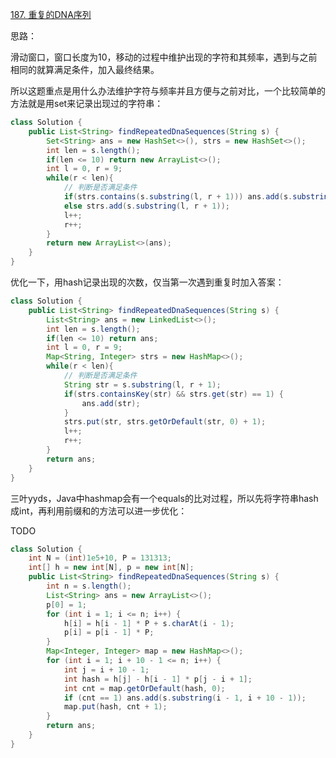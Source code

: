 [187. 重复的DNA序列](https://leetcode.cn/problems/repeated-dna-sequences/)

思路：

滑动窗口，窗口长度为10，移动的过程中维护出现的字符和其频率，遇到与之前相同的就算满足条件，加入最终结果。

所以这题重点是用什么办法维护字符与频率并且方便与之前对比，一个比较简单的方法就是用set来记录出现过的字符串：

```java
class Solution {
    public List<String> findRepeatedDnaSequences(String s) {
        Set<String> ans = new HashSet<>(), strs = new HashSet<>();
        int len = s.length();
        if(len <= 10) return new ArrayList<>();
        int l = 0, r = 9;
        while(r < len){
            // 判断是否满足条件
            if(strs.contains(s.substring(l, r + 1))) ans.add(s.substring(l, r + 1));
            else strs.add(s.substring(l, r + 1));
            l++;
            r++;
        }
        return new ArrayList<>(ans);
    }
}
```

优化一下，用hash记录出现的次数，仅当第一次遇到重复时加入答案：

```java
class Solution {
    public List<String> findRepeatedDnaSequences(String s) {
        List<String> ans = new LinkedList<>();
        int len = s.length();
        if(len <= 10) return ans;
        int l = 0, r = 9;
        Map<String, Integer> strs = new HashMap<>();
        while(r < len){
            // 判断是否满足条件
            String str = s.substring(l, r + 1);
            if(strs.containsKey(str) && strs.get(str) == 1) {
                ans.add(str);
            }
            strs.put(str, strs.getOrDefault(str, 0) + 1);
            l++;
            r++;
        }
        return ans;
    }
}
```

三叶yyds，Java中hashmap会有一个equals的比对过程，所以先将字符串hash成int，再利用前缀和的方法可以进一步优化：

TODO

```java
class Solution {
    int N = (int)1e5+10, P = 131313;
    int[] h = new int[N], p = new int[N];
    public List<String> findRepeatedDnaSequences(String s) {
        int n = s.length();
        List<String> ans = new ArrayList<>();
        p[0] = 1;
        for (int i = 1; i <= n; i++) {
            h[i] = h[i - 1] * P + s.charAt(i - 1);
            p[i] = p[i - 1] * P;
        }
        Map<Integer, Integer> map = new HashMap<>();
        for (int i = 1; i + 10 - 1 <= n; i++) {
            int j = i + 10 - 1;
            int hash = h[j] - h[i - 1] * p[j - i + 1];
            int cnt = map.getOrDefault(hash, 0);
            if (cnt == 1) ans.add(s.substring(i - 1, i + 10 - 1));
            map.put(hash, cnt + 1);
        }
        return ans;
    }
}
```